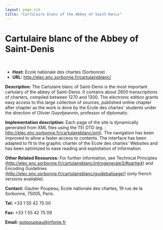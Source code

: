 ```yaml
---
layout: page.njk
title: "Cartulaire blanc of the Abbey of Saint-Denis"
---
```

# Cartulaire blanc of the Abbey of Saint-Denis



 
 


* **Host:** Ecole nationale des chartes (Sorbonne)
* **URL:** <http://elec.enc.sorbonne.fr/cartulaireblanc/>


**Description:** The Cartulaire blanc of Saint-Denis is the most important cartulary of the abbey of
 Saint-Denis. It contains about 2600 transcriptions of charters, compiled between 1270
 and 1300. The electronic edition grants easy access to this large collection of sources,
 published online chapter after chapter as the work is done by the Ecole des chartes'
 students under the direction of Olivier Guyotjeannin, professor of diplomatic.
 
 **Implementation description:** Each page of the site is dynamically generated from XML files using the TEI DTD (eg.
 : <http://elec.enc.sorbonne.fr/cartulaireblanc/xml>). The navigation has been improved to allow a faster access to contents. The interface
 has been adapted to fit to the graphic charter of the Ecole des chartes' Websites
 and has been optimized to ease reading and exploitation of information.
 
 **Other Related Resources:** For further information, see Technical Principles (<http://elec.enc.sorbonne.fr/cartulaireblanc/introgenerale3/#partie4>) and Encoding Guidelines (<http://elec.enc.sorbonne.fr/cartulaireblanc/guidebalisage/>) (only french versions available).
 
 **Contact:** Gautier Poupeau, Ecole nationale des chartes, 19 rue de la Sorbonne, 75005, Paris.
 
 **Tel:** +33 1 55 42 75 00
 
 **Fax:** +33 1 55 42 75 09
 
 **Email:** [gotpoupeau@infonie.fr](mailto:gotpoupeau@infonie.fr)
